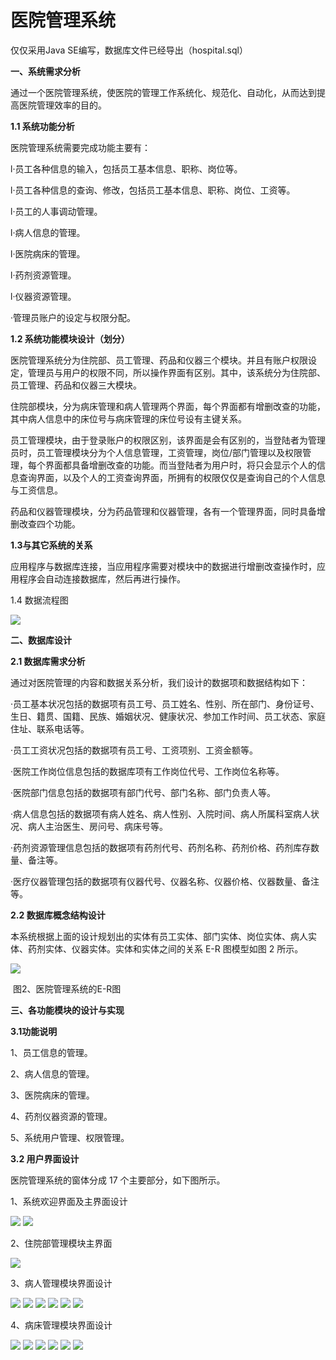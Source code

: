 # 医院管理系统

仅仅采用Java SE编写，数据库文件已经导出（hospital.sql）

**一、系统需求分析** 

通过一个医院管理系统，使医院的管理工作系统化、规范化、自动化，从而达到提高医院管理效率的目的。 

**1.1 系统功能分析**

医院管理系统需要完成功能主要有： 

l·员工各种信息的输入，包括员工基本信息、职称、岗位等。 

l·员工各种信息的查询、修改，包括员工基本信息、职称、岗位、工资等。 

l·员工的人事调动管理。 

l·病人信息的管理。 

l·医院病床的管理。 

l·药剂资源管理。 

l·仪器资源管理。 

·管理员账户的设定与权限分配。

 

**1.2 系统功能模块设计（划分）** 

医院管理系统分为住院部、员工管理、药品和仪器三个模块。并且有账户权限设定，管理员与用户的权限不同，所以操作界面有区别。其中，该系统分为住院部、员工管理、药品和仪器三大模块。

住院部模块，分为病床管理和病人管理两个界面，每个界面都有增删改查的功能，其中病人信息中的床位号与病床管理的床位号设有主键关系。

员工管理模块，由于登录账户的权限区别，该界面是会有区别的，当登陆者为管理员时，员工管理模块分为个人信息管理，工资管理，岗位/部门管理以及权限管理，每个界面都具备增删改查的功能。而当登陆者为用户时，将只会显示个人的信息查询界面，以及个人的工资查询界面，所拥有的权限仅仅是查询自己的个人信息与工资信息。

药品和仪器管理模块，分为药品管理和仪器管理，各有一个管理界面，同时具备增删改查四个功能。

 

**1.3与其它系统的关系**

 应用程序与数据库连接，当应用程序需要对模块中的数据进行增删改查操作时，应用程序会自动连接数据库，然后再进行操作。

 

1.4 数据流程图 

<img src="./img/1.png">

**二、数据库设计** 

**2.1 数据库需求分析**

通过对医院管理的内容和数据关系分析，我们设计的数据项和数据结构如下： 

·员工基本状况包括的数据项有员工号、员工姓名、性别、所在部门、身份证号、生日、籍贯、国籍、民族、婚姻状况、健康状况、参加工作时间、员工状态、家庭住址、联系电话等。 

·员工工资状况包括的数据项有员工号、工资项别、工资金额等。 

·医院工作岗位信息包括的数据库项有工作岗位代号、工作岗位名称等。 

·医院部门信息包括的数据项有部门代号、部门名称、部门负责人等。 

·病人信息包括的数据项有病人姓名、病人性别、入院时间、病人所属科室病人状况、病人主治医生、房问号、病床号等。 

·药剂资源管理信息包括的数据项有药剂代号、药剂名称、药剂价格、药剂库存数量、备注等。 

·医疗仪器管理包括的数据项有仪器代号、仪器名称、仪器价格、仪器数量、备注等。 

**2.2 数据库概念结构设计**

本系统根据上面的设计规划出的实体有员工实体、部门实体、岗位实体、病人实体、药剂实体、仪器实体。实体和实体之间的关系 E-R 图模型如图 2 所示。 

<img src="./img/2.png">

​                                                           图2、医院管理系统的E-R图

**三、各功能模块的设计与实现** 

**3.1功能说明**

1、员工信息的管理。 

2、病人信息的管理。 

3、医院病床的管理。 

4、药剂仪器资源的管理。 

5、系统用户管理、权限管理。 



**3.2 用户界面设计**

医院管理系统的窗体分成 17 个主要部分，如下图所示。

1、系统欢迎界面及主界面设计 

<img src="./img/3.png">

<img src="./img/4.png">

2、住院部管理模块主界面 

<img src="./img/5.png">

3、病人管理模块界面设计 

<img src="./img/6.jpg">

<img src="./img/7.jpg">

<img src="./img/8.jpg">

<img src="./img/9.jpg">

<img src="./img/10.jpg">

<img src="./img/11.jpg">

4、病床管理模块界面设计 

<img src="./img/wps7.jpg">

<img src="./img/wps8.jpg">

<img src="./img/wps9.jpg">

<img src="./img/wps10.jpg">

<img src="./img/wps11.jpg">

<img src="./img/wps12.jpg">



